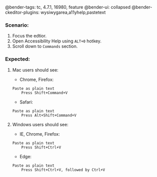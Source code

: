 @bender-tags: tc, 4.7.1, 16980, feature
@bender-ui: collapsed
@bender-ckeditor-plugins: wysiwygarea,a11yhelp,pastetext

### Scenario:

1. Focus the edtior.
1. Open Accessibility Help using `ALT+0` hotkey.
1. Scroll down to `Commands` section.

### Expected:
1. Mac users should see:

    * Chrome, Firefox:
    ```
    Paste as plain text
        Press Shift+Command+V
    ```

    * Safari:
    ```
    Paste as plain text
        Press Alt+Shift+Command+V
    ```

2. Windows users should see:

    * IE, Chrome, Firefox:
    ```
    Paste as plain text
        Press Shift+Ctrl+V
    ```

    * Edge:
    ```
    Paste as plain text
        Press Shift+Ctrl+V, followed by Ctrl+V
    ```
